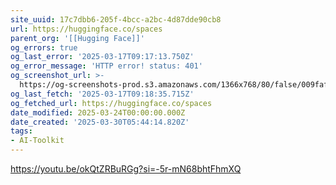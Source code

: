 ```yaml
---
site_uuid: 17c7dbb6-205f-4bcc-a2bc-4d87dde90cb8
url: https://huggingface.co/spaces
parent_org: '[[Hugging Face]]'
og_errors: true
og_last_error: '2025-03-17T09:17:13.750Z'
og_error_message: 'HTTP error! status: 401'
og_screenshot_url: >-
  https://og-screenshots-prod.s3.amazonaws.com/1366x768/80/false/009faf582a31ba7adf1f4c826c44f3014cc98fd9b70b5325299d55a84408d0bf.jpeg
og_last_fetch: '2025-03-17T09:18:35.715Z'
og_fetched_url: https://huggingface.co/spaces
date_modified: 2025-03-24T00:00:00.000Z
date_created: '2025-03-30T05:44:14.820Z'
tags:
- AI-Toolkit
---
```






https://youtu.be/okQtZRBuRGg?si=-5r-mN68bhtFhmXQ